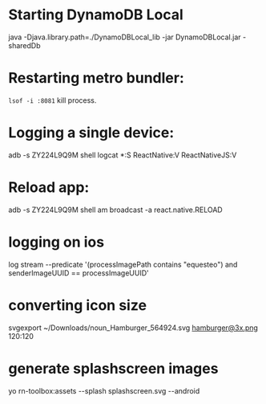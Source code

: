 # Starting DynamoDB Local
java -Djava.library.path=./DynamoDBLocal_lib -jar DynamoDBLocal.jar -sharedDb

# Restarting metro bundler:
`lsof -i :8081` kill process.

# Logging a single device:
adb -s ZY224L9Q9M shell logcat *:S ReactNative:V ReactNativeJS:V

# Reload app:
adb -s ZY224L9Q9M shell am broadcast -a react.native.RELOAD

# logging on ios
log stream --predicate '(processImagePath contains "equesteo") and senderImageUUID == processImageUUID'

# converting icon size
svgexport ~/Downloads/noun_Hamburger_564924.svg hamburger@3x.png 120:120

# generate splashscreen images
yo rn-toolbox:assets --splash splashscreen.svg --android
